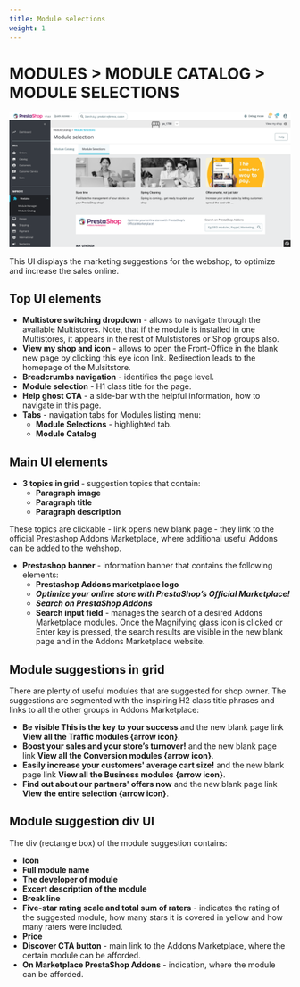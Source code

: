 ```yaml
---
title: Module selections
weight: 1
---
```


# MODULES > MODULE CATALOG > MODULE SELECTIONS

![Module selections](static/img/module-selections.png)

This UI displays the marketing suggestions for the webshop, to optimize and increase the sales online.

## Top UI elements

- **Multistore switching dropdown** - allows to navigate through the available Multistores. Note, that if the module is installed in one Multistores, it appears in the rest of Mulstistores or Shop groups also.
- **View my shop and icon** - allows to open the Front-Office in the blank new page by clicking this eye icon link. Redirection leads to the homepage of the Mulsitstore.
- **Breadcrumbs navigation** - identifies the page level.
- **Module selection** - H1 class title for the page.
- **Help ghost CTA** - a side-bar with the helpful information, how to navigate in this page.
- **Tabs** - navigation tabs for Modules listing menu:
  - **Module Selections** - highlighted tab.
  - **Module Catalog**

## Main UI elements

- **3 topics in grid** - suggestion topics that contain:
  - **Paragraph image**
  - **Paragraph title**
  - **Paragraph description**

These topics are clickable - link opens new blank page - they link to the official Prestashop Addons Marketplace, where additional useful Addons can be added to the wehshop.

- **Prestashop banner** - information banner that contains the following elements:
  - **Prestashop Addons marketplace logo**
  - **_Optimize your online store with PrestaShop’s Official Marketplace!_**
  - **_Search on PrestaShop Addons_**
  - **Search input field** - manages the search of a desired Addons Marketplace modules. Once the Magnifying glass icon is clicked or Enter key is pressed, the search results are visible in the new blank page and in the Addons Marketplace website.

## Module suggestions in grid

There are plenty of useful modules that are suggested for shop owner. The suggestions are segmented with the inspiring H2 class title phrases and links to all the other groups in Addons Marketplace:
- **Be visible This is the key to your success** and the new blank page link **View all the Traffic modules {arrow icon}**.
- **Boost your sales and your store’s turnover!** and the new blank page link **View all the Conversion modules {arrow icon}**.
- **Easily increase your customers' average cart size!** and the new blank page link **View all the Business modules {arrow icon}**.
- **Find out about our partners' offers now** and the new blank page link **View the entire selection {arrow icon}**.

## Module suggestion div UI

The div (rectangle box) of the module suggestion contains:
- **Icon**
- **Full module name**
- **The developer of module**
- **Excert description of the module**
- **Break line**
- **Five-star rating scale and total sum of raters** - indicates the rating of the suggested module, how many stars it is covered in yellow and how many raters were included.
- **Price**
- **Discover CTA button** - main link to the Addons Marketplace, where the certain module can be afforded.
- **On Marketplace PrestaShop Addons** - indication, where the module can be afforded.
